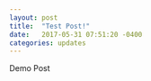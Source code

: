 ```yaml
---
layout: post
title:  "Test Post!"
date:   2017-05-31 07:51:20 -0400
categories: updates
---
```

Demo Post
